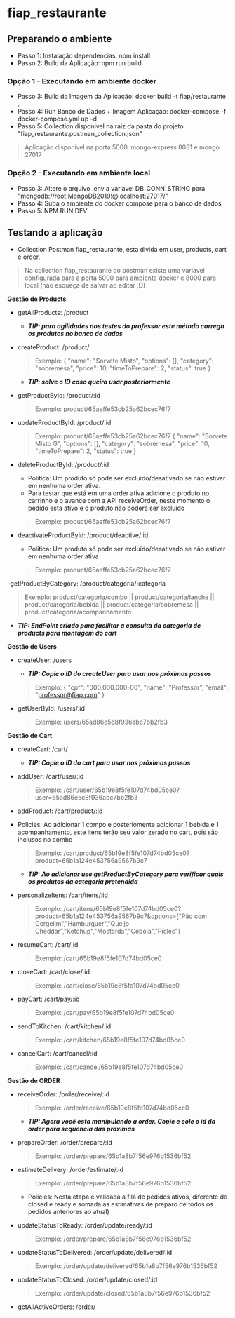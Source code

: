 # fiap_restaurante

## Preparando o ambiente

- Passo 1: Instalação dependencias: npm install
- Passo 2: Build da Aplicação: npm run build

### Opção 1 - Executando em ambiente docker
- Passo 3: Build da Imagem da Aplicação: docker build -t fiap/restaurante .
- Passo 4: Run Banco de Dados + Imagem Aplicação: docker-compose -f docker-compose.yml up -d
- Passo 5: Collection disponivel na raiz da pasta do projeto "fiap_restaurante.postman_collection.json"
> Aplicação disponivel na porta 5000, mongo-express 8081 e mongo 27017

### Opção 2 - Executando em ambiente local
- Passo 3: Altere o arquivo .env a variavel DB_CONN_STRING para "mongodb://root:MongoDB2019!@localhost:27017/"
- Passo 4: Suba o ambiente do docker compose para o banco de dados
- Passo 5: NPM RUN DEV

## Testando a aplicação
- Collection Postman fiap_restaurante, esta divida em user, products, cart e order.
> Na collection fiap_restaurante do postman existe uma variavel configurada para a porta 5000 para ambiente docker e 8000 para local (não esqueça de salvar ao editar ;D)



**Gestão de Products**

- getAllProducts: /product
   - ***TIP: para agilidades nos testes do professor este método carrega os produtos no banco de dados***

- createProduct: /product/
    > Exemplo:
    {
        "name": "Sorvete Misto",
        "options": [],
        "category": "sobremesa",
        "price": 10,
        "timeToPrepare": 2,
        "status": true
    }
    - ***TIP: salve o ID caso queira usar posteriormente***

- getProductById: /product/:id
   > Exemplo: product/65aeffe53cb25a62bcec76f7

- updateProductById: /product/:id
   > Exemplo: product/65aeffe53cb25a62bcec76f7
    {
        "name": "Sorvete Misto G",
        "options": [],
        "category": "sobremesa",
        "price": 10,
        "timeToPrepare": 2,
        "status": true
    }
- deleteProductById: /product/:id
   - Politica: Um produto só pode ser excluido/desativado se não estiver em nenhuma order ativa.
   - Para testar que está em uma order ativa adicione o produto no carrinho e o avance com a API receiveOrder,
neste momento o pedido esta ativo e o produto não poderá ser excluido
   > Exemplo: product/65aeffe53cb25a62bcec76f7

- deactivateProductById: /product/deactive/:id
  - Politica: Um produto só pode ser excluido/desativado se não estiver em nenhuma order ativa
   > Exemplo: product/65aeffe53cb25a62bcec76f7


-getProductByCategory: /product/categoria/:categoria
 > Exemplo: product/categoria/combo || product/categoria/lanche || product/categoria/bebida || product/categoria/sobremesa || product/categoria/acompanhamento
 - ***TIP: EndPoint criado para facilitar a consulta da categoria de products para montagem do cart***


**Gestão de Users**

- createUser: /users
   - ***TIP: Copie o ID do createUser para usar nos próximos passos***
   >Exemplo:
    {
        "cpf": "000.000.000-00",
        "name": "Professor",
        "email": "professor@fiap.com"
    }


- getUserById: /users/:id
   > Exemplo:
    users/65ad86e5c8f936abc7bb2fb3



**Gestão de Cart**
- createCart: /cart/
   - ***TIP: Copie o ID do cart para usar nos próximos passos***

- addUser: /cart/user/:id
   > Exemplo: /cart/user/65b19e8f5fe107d74bd05ce0?user=65ad86e5c8f936abc7bb2fb3

- addProduct: /cart/product/:id
 - Policies: Ao adicionar 1 compo e posteriomente adicionar 1 bebida e 1 acompanhamento, este itens terão seu valor zerado no cart, pois são inclusos no combo
   > Exemplo: /cart/product/65b19e8f5fe107d74bd05ce0?product=65b1a124e453756a9567b9c7
   - ***TIP: Ao adicionar use getProductByCategory para verificar quais os produtos da categoria pretendida***

- personalizeItens: /cart/itens/:id
   > Exemplo: /cart/itens/65b19e8f5fe107d74bd05ce0?product=65b1a124e453756a9567b9c7&options=["Pão com Gergelim","Hamburguer","Queijo Cheddar","Ketchup","Mostarda","Cebola","Picles"]

- resumeCart: /cart/:id
    > Exemplo: /cart/65b19e8f5fe107d74bd05ce0

- closeCart: /cart/close/:id
    > Exemplo: /cart/close/65b19e8f5fe107d74bd05ce0

- payCart: /cart/pay/:id
   > Exemplo: /cart/pay/65b19e8f5fe107d74bd05ce0

- sendToKitchen: /cart/kitchen/:id
   > Exemplo: /cart/kitchen/65b19e8f5fe107d74bd05ce0

- cancelCart: /cart/cancel/:id
   > Exemplo: /cart/cancel/65b19e8f5fe107d74bd05ce0



**Gestão de ORDER**

- receiveOrder: /order/receive/:id
   >Exemplo: /order/receive/65b19e8f5fe107d74bd05ce0
   - ***TIP: Agora você esta manipulando a order. Copie e cole o id da order para sequencia das proximas***

- prepareOrder: /order/prepare/:id
  > Exemplo: /order/prepare/65b1a8b7f56e976b1536bf52

- estimateDelivery: /order/estimate/:id
   > Exemplo: /order/prepare/65b1a8b7f56e976b1536bf52
   - Policies: Nesta etapa é validada a fila de pedidos ativos, diferente de closed e ready e somada as estimativas de preparo de todos os pedidos anteriores ao atual)

- updateStatusToReady: /order/update/ready/:id
   > Exemplo: /order/prepare/65b1a8b7f56e976b1536bf52

- updateStatusToDelivered: /order/update/delivered/:id
   > Exemplo: /order/update/delivered/65b1a8b7f56e976b1536bf52

- updateStatusToClosed: /order/update/closed/:id
  > Exemplo: /order/update/closed/65b1a8b7f56e976b1536bf52

- getAllActiveOrders: /order/

